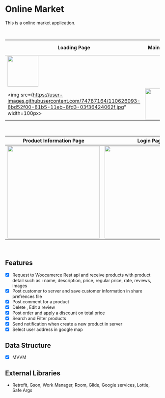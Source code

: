 # Online Market
This is a online market application.

<br>

| Loading Page | Main Page | Navigation View |
|--|--|--|
| <img src="https://user-images.githubusercontent.com/74787164/110623916-c12c4d80-81b2-11eb-813a-ebe6c3e57454.jpg" width=100px> |
<img src=(https://user-images.githubusercontent.com/74787164/110626093-8bd52f00-81b5-11eb-8fd3-03f36424062f.jpg" width=100px> | <img src="https://user-images.githubusercontent.com/73055859/105646856-0b51ad80-5e57-11eb-9b1b-e284912d0232.jpg" width=100px> |

<br>

| Product Information Page | Login Page | Customer Information |
|--|--|--|
| <img src="https://user-images.githubusercontent.com/73055859/105646857-0b51ad80-5e57-11eb-8605-75ef607ae3b4.jpg" width=300px> | <img src="https://user-images.githubusercontent.com/73055859/105646852-0a208080-5e57-11eb-9d38-4bc78be380da.jpg" width=300px> | <img src="https://user-images.githubusercontent.com/73055859/105646855-0ab91700-5e57-11eb-837f-32c30e692f5d.jpg" width=300px> |

<br>

 ## Features
 - [x] Request to Woocamerce Rest api and receive products with product detail such as : name, description, price, regular price, rate, reviews, images
 - [x] Post customer to server and save customer information in share prefrences file
 - [x] Post comment for a product 
 - [x] Delete , Edit a review
 - [x] Post order and apply a discount on total price
 - [x] Search and Filter products
 - [x] Send notification when create a new product in server
 - [x] Select user address in google map
 
 ## Data Structure 
 
- [x] MVVM
 
 ## External Libraries
 - Retrofit, Gson, Work Manager, Room, Glide, Google services, Lottie, Safe Args
